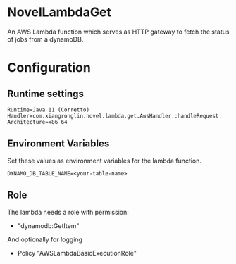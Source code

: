 # NovelLambdaGet
An AWS Lambda function which serves as HTTP gateway to fetch the status of jobs from a dynamoDB.

# Configuration
## Runtime settings
```
Runtime=Java 11 (Corretto)
Handler=com.xiangronglin.novel.lambda.get.AwsHandler::handleRequest
Architecture=x86_64
```

## Environment Variables
Set these values as environment variables for the lambda function. 
```
DYNAMO_DB_TABLE_NAME=<your-table-name>
```

## Role
The lambda needs a role with permission:
- "dynamodb:GetItem"

And optionally for logging
- Policy "AWSLambdaBasicExecutionRole"
